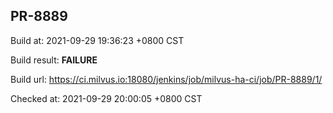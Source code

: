 <h2><a name="pr-8889" class="anchor" href="#pr-8889" rel="nofollow" aria-hidden="true"><span class="octicon octicon-link"></span></a>PR-8889</h2>

<p>Build at: 2021-09-29 19:36:23 +0800 CST</p>

<p>Build result: <strong>FAILURE</strong></p>

<p>Build url: <a href="https://ci.milvus.io:18080/jenkins/job/milvus-ha-ci/job/PR-8889/1/" rel="nofollow">https://ci.milvus.io:18080/jenkins/job/milvus-ha-ci/job/PR-8889/1/</a></p>

<p>Checked at: 2021-09-29 20:00:05 +0800 CST</p>
